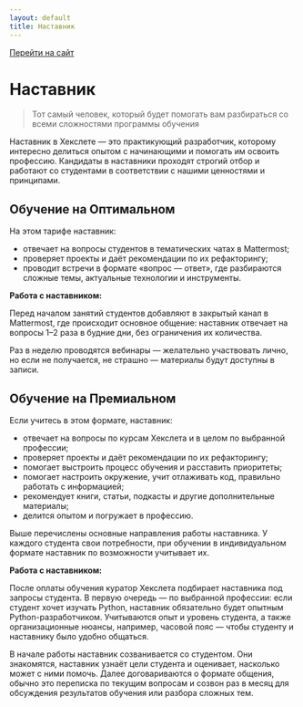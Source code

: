 ```yaml
---
layout: default
title: Наставник
---
```


[Перейти на сайт](https://ru.hexlet.io)

# Наставник

> Тот самый человек, который будет помогать вам разбираться со всеми сложностями программы обучения

Наставник в Хекслете — это практикующий разработчик, которому интересно делиться опытом с начинающими и помогать им освоить профессию. Кандидаты в наставники проходят строгий отбор и работают со студентами в соответствии с нашими ценностями и принципами.

## Обучение на Оптимальном

На этом тарифе наставник:

- отвечает на вопросы студентов в тематических чатах в Mattermost;
- проверяет проекты и даёт рекомендации по их рефакторингу;
- проводит встречи в формате «вопрос — ответ», где разбираются сложные темы, актуальные технологии и инструменты.

**Работа с наставником:**

Перед началом занятий студентов добавляют в закрытый канал в Mattermost, где происходит основное общение: наставник отвечает на вопросы 1–2 раза в будние дни, без ограничения их количества.

Раз в неделю проводятся вебинары — желательно участвовать лично, но если не получается, не страшно — материалы будут доступны в записи.

## Обучение на Премиальном

Если учитесь в этом формате, наставник:

- отвечает на вопросы по курсам Хекслета и в целом по выбранной профессии;
- проверяет проекты и даёт рекомендации по их рефакторингу;
- помогает выстроить процесс обучения и расставить приоритеты;
- помогает настроить окружение, учит отлаживать код, правильно работать с информацией;
- рекомендует книги, статьи, подкасты и другие дополнительные материалы;
- делится опытом и погружает в профессию.

Выше перечислены основные направления работы наставника. У каждого студента свои потребности, при обучении в индивидуальном формате наставник по возможности учитывает их.

**Работа с наставником:**

После оплаты обучения куратор Хекслета подбирает наставника под запросы студента. В первую очередь — по выбранной профессии: если студент хочет изучать Python, наставник обязательно будет опытным Python-разработчиком. Учитываются опыт и уровень студента, а также организационные нюансы, например, часовой пояс — чтобы студенту и наставнику было удобно общаться.

В начале работы наставник созванивается со студентом. Они знакомятся, наставник узнаёт цели студента и оценивает, насколько может с ними помочь. Далее договариваются о формате общения, обычно это переписка по текущим вопросам и созвон раз в месяц для обсуждения результатов обучения или разбора сложных тем.
